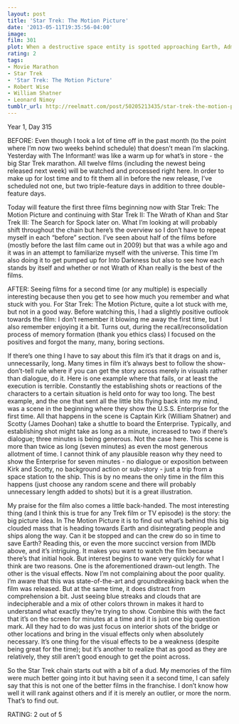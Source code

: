 ```yaml
---
layout: post
title: 'Star Trek: The Motion Picture'
date: '2013-05-11T19:35:56-04:00'
image: 
film: 301
plot: When a destructive space entity is spotted approaching Earth, Admiral Kirk resumes command of the Starship Enterprise in order to intercept, examine and hopefully stop it.
rating: 2
tags:
- Movie Marathon
- Star Trek
- 'Star Trek: The Motion Picture'
- Robert Wise
- William Shatner
- Leonard Nimoy
tumblr_url: http://reelmatt.com/post/50205213435/star-trek-the-motion-picture
---
```


Year 1, Day 315

BEFORE: Even though I took a lot of time off in the past month (to the point where I’m now two weeks behind schedule) that doesn’t mean I’m slacking. Yesterday with The Informant! was like a warm up for what’s in store - the big Star Trek marathon. All twelve films (including the newest being released next week) will be watched and processed right here. In order to make up for lost time and to fit them all in before the new release, I’ve scheduled not one, but two triple-feature days in addition to three double-feature days.

Today will feature the first three films beginning now with Star Trek: The Motion Picture and continuing with Star Trek II: The Wrath of Khan and Star Trek III: The Search for Spock later on. What I’m looking at will probably shift throughout the chain but here’s the overview so I don’t have to repeat myself in each “before” section. I’ve seen about half of the films before (mostly before the last film came out in 2009) but that was a while ago and it was in an attempt to familiarize myself with the universe. This time I’m also doing it to get pumped up for Into Darkness but also to see how each stands by itself and whether or not Wrath of Khan really is the best of the films.

AFTER: Seeing films for a second time (or any multiple) is especially interesting because then you get to see how much you remember and what stuck with you. For Star Trek: The Motion Picture, quite a lot stuck with me, but not in a good way. Before watching this, I had a slightly positive outlook towards the film: I don’t remember it blowing me away the first time, but I also remember enjoying it a bit. Turns out, during the recall/reconsolidation process of memory formation (thank you ethics class) I focused on the positives and forgot the many, many, boring sections.

If there’s one thing I have to say about this film it’s that it drags on and is, unnecessarily, long. Many times in film it’s always best to follow the show-don’t-tell rule where if you can get the story across merely in visuals rather than dialogue, do it. Here is one example where that fails, or at least the execution is terrible. Constantly the establishing shots or reactions of the characters to a certain situation is held onto for way too long. The best example, and the one that sent all the little bits flying back into my mind, was a scene in the beginning where they show the U.S.S. Enterprise for the first time. All that happens in the scene is Captain Kirk (William Shatner) and Scotty (James Doohan) take a shuttle to board the Enterprise. Typically, and establishing shot might take as long as a minute, increased to two if there’s dialogue; three minutes is being generous. Not the case here. This scene is more than twice as long (seven minutes) as even the most generous allotment of time. I cannot think of any plausible reason why they need to show the Enterprise for seven minutes - no dialogue or exposition between Kirk and Scotty, no background action or sub-story - just a trip from a space station to the ship. This is by no means the only time in the film this happens (just choose any random scene and there will probably unnecessary length added to shots) but it is a great illustration.

My praise for the film also comes a little back-handed. The most interesting thing (and I think this is true for any Trek film or TV episode) is the story: the big picture idea. In The Motion Picture it is to find out what’s behind this big clouded mass that is heading towards Earth and disintegrating people and ships along the way. Can it be stopped and can the crew do so in time to save Earth? Reading this, or even the more succinct version from IMDb above, and it’s intriguing. It makes you want to watch the film because there’s that initial hook. But interest begins to wane very quickly for what I think are two reasons. One is the aforementioned drawn-out length. The other is the visual effects. Now I’m not complaining about the poor quality. I’m aware that this was state-of-the-art and groundbreaking back when the film was released. But at the same time, it does distract from comprehension a bit. Just seeing blue streaks and clouds that are indecipherable and a mix of other colors thrown in makes it hard to understand what exactly they’re trying to show. Combine this with the fact that it’s on the screen for minutes at a time and it is just one big question mark. All they had to do was just focus on interior shots of the bridge or other locations and bring in the visual effects only when absolutely necessary. It’s one thing for the visual effects to be a weakness (despite being great for the time); but it’s another to realize that as good as they are relatively, they still aren’t good enough to get the point across.

So the Star Trek chain starts out with a bit of a dud. My memories of the film were much better going into it but having seen it a second time, I can safely say that this is not one of the better films in the franchise. I don’t know how well it will rank against others and if it is merely an outlier, or more the norm. That’s to find out.

RATING: 2 out of 5
